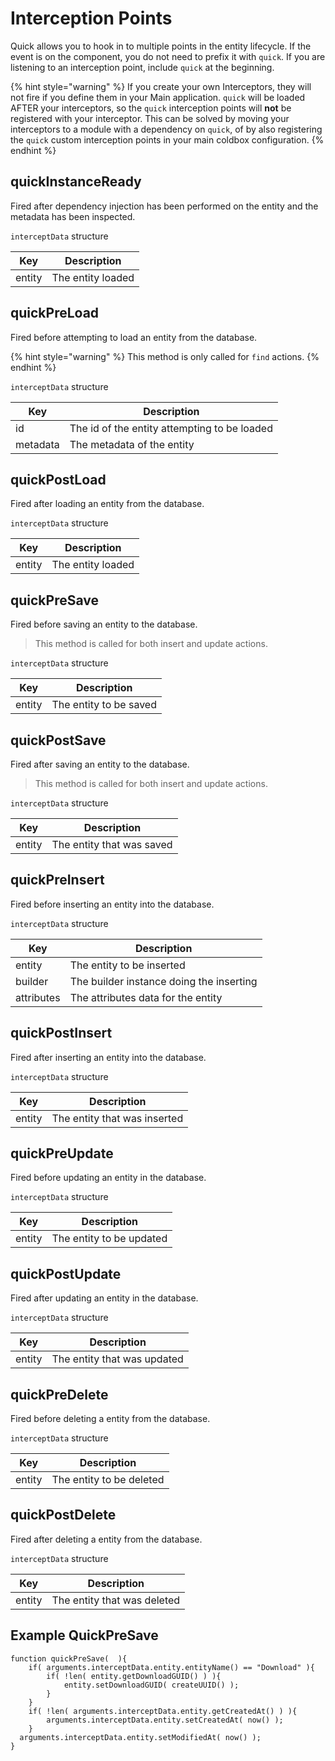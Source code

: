 # Interception Points

Quick allows you to hook in to multiple points in the entity lifecycle. If the event is on the component, you do not need to prefix it with `quick`. If you are listening to an interception point, include `quick` at the beginning.

{% hint style="warning" %}
If you create your own Interceptors, they will not fire if you define them in your Main application. `quick` will be loaded AFTER your interceptors, so the `quick` interception points will **not** be registered with your interceptor. This can be solved by moving your interceptors to a module with a dependency on `quick`, of by also registering the `quick` custom interception points in your main coldbox configuration.
{% endhint %}

## quickInstanceReady

Fired after dependency injection has been performed on the entity and the metadata has been inspected.

`interceptData` structure

| Key    | Description       |
| ------ | ----------------- |
| entity | The entity loaded |

## quickPreLoad

Fired before attempting to load an entity from the database.

{% hint style="warning" %}
This method is only called for `find` actions.
{% endhint %}

`interceptData` structure

| Key      | Description                                  |
| -------- | -------------------------------------------- |
| id       | The id of the entity attempting to be loaded |
| metadata | The metadata of the entity                   |

## quickPostLoad

Fired after loading an entity from the database.

`interceptData` structure

| Key    | Description       |
| ------ | ----------------- |
| entity | The entity loaded |

## quickPreSave

Fired before saving an entity to the database.

> This method is called for both insert and update actions.

`interceptData` structure

| Key    | Description            |
| ------ | ---------------------- |
| entity | The entity to be saved |

## quickPostSave

Fired after saving an entity to the database.

> This method is called for both insert and update actions.

`interceptData` structure

| Key    | Description               |
| ------ | ------------------------- |
| entity | The entity that was saved |

## quickPreInsert

Fired before inserting an entity into the database.

`interceptData` structure

| Key        | Description                              |
| ---------- | ---------------------------------------- |
| entity     | The entity to be inserted                |
| builder    | The builder instance doing the inserting |
| attributes | The attributes data for the entity       |

## quickPostInsert

Fired after inserting an entity into the database.

`interceptData` structure

| Key    | Description                  |
| ------ | ---------------------------- |
| entity | The entity that was inserted |

## quickPreUpdate

Fired before updating an entity in the database.

`interceptData` structure

| Key    | Description              |
| ------ | ------------------------ |
| entity | The entity to be updated |

## quickPostUpdate

Fired after updating an entity in the database.

`interceptData` structure

| Key    | Description                 |
| ------ | --------------------------- |
| entity | The entity that was updated |

## quickPreDelete

Fired before deleting a entity from the database.

`interceptData` structure

| Key    | Description              |
| ------ | ------------------------ |
| entity | The entity to be deleted |

## quickPostDelete

Fired after deleting a entity from the database.

`interceptData` structure

| Key    | Description                 |
| ------ | --------------------------- |
| entity | The entity that was deleted |


## Example QuickPreSave

```
function quickPreSave(  ){
	if( arguments.interceptData.entity.entityName() == "Download" ){
		if( !len( entity.getDownloadGUID() ) ){
			entity.setDownloadGUID( createUUID() );
		}
	}
	if( !len( arguments.interceptData.entity.getCreatedAt() ) ){
		arguments.interceptData.entity.setCreatedAt( now() );
	}
  arguments.interceptData.entity.setModifiedAt( now() );
}
```

